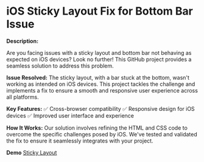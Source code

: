 # iOS Sticky Layout Fix for Bottom Bar Issue

**Description:**

Are you facing issues with a sticky layout and bottom bar not behaving as expected on iOS devices? Look no further! This GitHub project provides a seamless solution to address this problem.

**Issue Resolved:**
The sticky layout, with a bar stuck at the bottom, wasn't working as intended on iOS devices. This project tackles the challenge and implements a fix to ensure a smooth and responsive user experience across all platforms.

**Key Features:**
✅ Cross-browser compatibility
✅ Responsive design for iOS devices
✅ Improved user interface and experience

**How It Works:**
Our solution involves refining the HTML and CSS code to overcome the specific challenges posed by iOS. We've tested and validated the fix to ensure it seamlessly integrates with your project.

**Demo**
[Sticky Layout](https://sticky-layout.netlify.app)